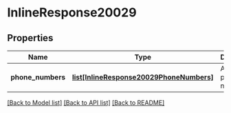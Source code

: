 # InlineResponse20029

## Properties
Name | Type | Description | Notes
------------ | ------------- | ------------- | -------------
**phone_numbers** | [**list[InlineResponse20029PhoneNumbers]**](InlineResponse20029PhoneNumbers.md) | Assigned phone number | [optional] 

[[Back to Model list]](../README.md#documentation-for-models) [[Back to API list]](../README.md#documentation-for-api-endpoints) [[Back to README]](../README.md)

